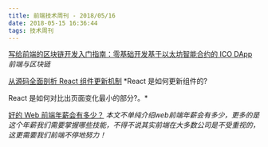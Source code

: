 ```yaml
---
title: 前端技术周刊 - 2018/05/16
date: 2018-05-15 16:36:44
tags: 技术周刊
---
```


[写给前端的区块链开发入门指南：零基础开发基于以太坊智能合约的 ICO DApp](https://zhuanlan.zhihu.com/p/36989004)
*前端与区块链*

[从源码全面剖析 React 组件更新机制](https://zhuanlan.zhihu.com/p/35801438)
*React 是如何更新组件的? 

React 是如何对比出页面变化最小的部分?。*

[好的 Web 前端年薪会有多少？](https://www.zhihu.com/question/19723850)
*本文不单纯介绍web前端年薪会有多少，更多的是这个年薪我们需要掌握哪些技能，不得不说其实前端在大多数公司是不受重视的，这更需要我们前端不停地努力！*